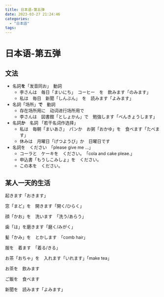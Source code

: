 ```yaml
---
title: 日本语-第五弹
date: 2023-03-27 21:24:46
categories:
  - "日本語"
tags:
---
```

# 日本语-第五弹

## 文法

- 名詞**を**「发音同お」　動詞
  - 李さんは　毎日「まいにち」　コーヒー　を　飲みます「のみます」
  - 私は　毎日　新聞「しんぶん」　を　読みます「よみます」
- 名詞「场所」**で**　動詞
  - 存在场所用に　动词进行场所用で
  - 李さんは　図書館「としょかん」で　勉強します「べんきょうします」
- 名詞**か**　名詞 「若干名词作选择」
  - 私は　毎朝「まいあさ」　パンか　お粥「おかゆ」を　食べます「たべます」
  - 休みは　月曜日「げつようび」か　日曜日です
- 名詞を　ください　「please give me ...」
  - コーラと　ケーキを　ください。　「cola and cake pleae.」
  - 申込書「もうしこみしょ」を　ください。
  - この本を　ください。

## 某人一天的生活
起きます「おきます」

窓「まど」を　開きます「開く/ひらく」

顔「かお」を　洗います　「洗う/あらう」

歯「は」を磨きます「磨く/みがく」

髪「かみ」を　とかします　「comb hair」

服を　着ます　「着る/きる」

お茶「おちゃ」を　入れます「いれます」「make tea」

お茶を　飲みます

ご飯を　食べます

新聞を　読みます「よみます」
